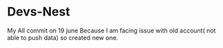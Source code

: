 # Devs-Nest

My All commit on 19 june Because I am facing issue with old account( not able to push data) so created new one.
